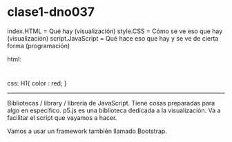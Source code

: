 # clase1-dno037

index.HTML = Qué hay (visualización)
style.CSS = Cómo se ve eso que hay (visualización)
script.JavaScript = Qué hace eso que hay y se ve de cierta forma (programación)

html:
<h1>
</h1>

css:
H1{ color : red; }

---
Bibliotecas / library / librería  de JavaScript. Tiene cosas preparadas para algo en específico. p5.js es una biblioteca dedicada a la visualización. Va a facilitar el script que vayamos a hacer. 

Vamos a usar un framework también llamado Bootstrap. 

